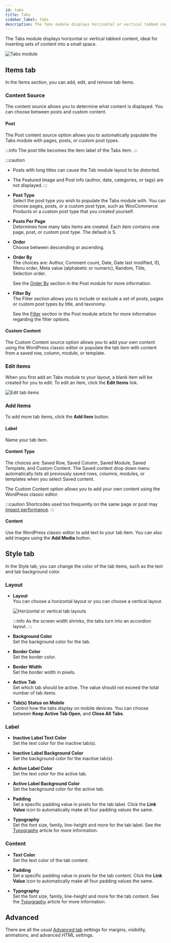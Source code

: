 ```yaml
---
id: tabs
title: Tabs
sidebar_label: Tabs
description: The Tabs module displays horizontal or vertical tabbed content, ideal for inserting sets of content into a small space.
---
```

The Tabs module displays horizontal or vertical tabbed content, ideal for inserting sets of content into a small space.

![Tabs module](/img/beaver-builder/modules--tabs--1.jpg)

## Items tab

In the Items section, you can add, edit, and remove tab items.

### Content Source

The content source allows you to determine what content is displayed. You can choose between posts and custom content.

#### Post

The Post content source option allows you to automatically populate the Tabs module with pages, posts, or custom post types.

:::info
The post title becomes the item label of the Tabs item.
:::

:::caution
* Posts with long titles can cause the Tab module layout to be distorted.
* The Featured Image and Post info (author, date, categories, or tags) are not displayed.
:::

* **Post Type**  
  Select the post type you wish to populate the Tabs module with. You can choose pages, posts, or a custom post type, such as WooCommerce Products or a custom post type that you created yourself.

* **Posts Per Page**  
  Determines how many tabs items are created. Each item contains one page, post, or custom post type. The default is 5.

* **Order**  
  Choose between descending or ascending.

* **Order By**  
  The choices are: Author, Comment count, Date, Date last modified, ID, Menu order, Meta value (alphabetic or numeric), Random, Title, Selection order.

  See the [Order By](/beaver-builder/layouts/modules/posts/posts.md#order-by)  section in the Post module for more information.

* **Filter By**  
  The Filter section allows you to include or exclude a set of posts, pages or custom post types by title, and taxonomy.

  See the [Filter](/beaver-builder/layouts/modules/posts/posts.md#filter) section in the Post module article for more information regarding the filter options.

#### Custom Content

The Custom Content source option allows you to add your own content using the WordPress classic editor or populate the tab item with content from a saved row, column, module, or template.

### Edit items

When you first add an Tabs module to your layout, a blank item will be created for you to edit. To edit an item, click the **Edit Items** link.

![Edit tab items](/img/beaver-builder/modules--tabs--2.jpg)

### Add items

To add more tab items, click the **Add Item** button.

#### Label

Name your tab item.

#### Content Type

The choices are: Saved Row, Saved Column, Saved Module, Saved Template, and Custom Content. The Saved content drop down menu automatically lists all previously saved rows, columns, modules, or templates when you select Saved content.

The Custom Content option allows you to add your own content using the WordPress classic editor.

:::caution
Shortcodes used too frequently on the same page or post may [impact performance](/beaver-builder/advanced-builder-techniques/shortcodes/shortcode-performance.md).
:::

#### Content

Use the WordPress classic editor to add text to your tab item. You can also add images using the **Add Media** button.

## Style tab

In the Style tab, you can change the color of the tab items, such as the text and tab background color.

### Layout

* **Layout**  
  You can choose a horizontal layout or you can choose a vertical layout.

  ![Horizontal or vertical tab layouts](/img/beaver-builder/modules--tabs--3.jpg)

  :::info
  As the screen width shrinks, the tabs turn into an accordion layout.
  :::

* **Background Color**  
  Set the background color for the tab.

* **Border Color**  
  Set the border color.

* **Border Width**  
  Set the border width in pixels.

* **Active Tab**  
  Set which tab should be active. The value should not exceed the total number of tab items.

* **Tab(s) Status on Mobile**  
  Control how the tabs display on mobile devices. You can choose between **Keep Active Tab Open**, and **Close All Tabs**.

### Label

* **Inactive Label Text Color**  
  Set the text color for the inactive tab(s).

* **Inactive Label Background Color**  
  Set the background color for the inactive tab(s).

* **Active Label Color**  
  Set the text color for the active tab.

* **Active Label Background Color**  
  Set the background color for the active tab.

* **Padding**  
  Set a specific padding value in pixels for the tab label. Click the **Link Value** icon to automatically make all four padding values the same.

* **Typography**  
  Set the font size, family, line-height and more for the tab label. See the [Typography](/beaver-builder/styles/typography/typography.md) article for more information.

### Content

* **Text Color**  
  Set the text color of the tab content.

* **Padding**  
  Set a specific padding value in pixels for the tab content. Click the **Link Value** icon to automatically make all four padding values the same.

* **Typography**  
  Set the font size, family, line-height and more for the tab content. See the [Typography](/beaver-builder/styles/typography/typography.md) article for more information.

## Advanced

There are all the usual [Advanced tab](/beaver-builder/layouts/advanced-tab/index.md) settings for margins, visibility, animations, and advanced HTML settings.
